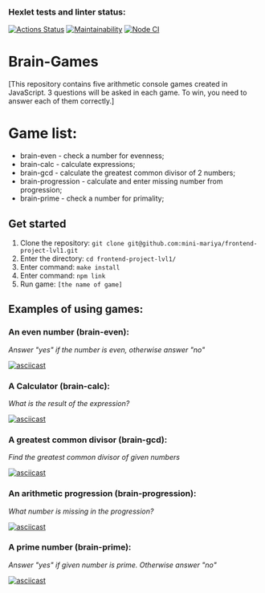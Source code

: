 ### Hexlet tests and linter status:
[![Actions Status](https://github.com/mini-mariya/frontend-project-lvl1/workflows/hexlet-check/badge.svg)](https://github.com/mini-mariya/frontend-project-lvl1/actions)
[![Maintainability](https://api.codeclimate.com/v1/badges/a99a88d28ad37a79dbf6/maintainability)](https://codeclimate.com/github/mini-mariya/frontend-project-lvl1/maintainability)
[![Node CI](https://github.com/mini-mariya/frontend-project-lvl1/actions/workflows/nodejs.yml/badge.svg)](https://github.com/mini-mariya/backend-project-lvl1/actions/workflows/nodejs.yml)

# Brain-Games

[This repository contains five arithmetic console games created in JavaScript.
3 questions will be asked in each game. To win, you need to answer each of them correctly.]

# Game list:

- brain-even - check a number for evenness;
- brain-calc - calculate expressions;
- brain-gcd - calculate the greatest common divisor of 2 numbers;
- brain-progression - calculate and enter missing number from progression;
- brain-prime - check a number for primality;

## Get started

1. Clone the repository: `git clone git@github.com:mini-mariya/frontend-project-lvl1.git` 
2. Enter the directory: `cd frontend-project-lvl1/`
3. Enter command: `make install`
4. Enter command: `npm link`
5. Run game: `[the name of game]`

## Examples of using games:

### An even number (brain-even):
*Answer "yes" if the number is even, otherwise answer "no"*

[![asciicast](https://asciinema.org/a/knmVEUrEeE294tibzGvF3BBmL.svg)](https://asciinema.org/a/knmVEUrEeE294tibzGvF3BBmL)

### A Calculator (brain-calc):
*What is the result of the expression?*

[![asciicast](https://asciinema.org/a/sn7SjGroGDaDHmNAADmD8sCIe.svg)](https://asciinema.org/a/sn7SjGroGDaDHmNAADmD8sCIe)

### A greatest common divisor (brain-gcd):
*Find the greatest common divisor of given numbers*

[![asciicast](https://asciinema.org/a/WjF2puCrdFwPOPB59jUBFs1sT.svg)](https://asciinema.org/a/WjF2puCrdFwPOPB59jUBFs1sT)

### An arithmetic progression (brain-progression):
*What number is missing in the progression?*

[![asciicast](https://asciinema.org/a/FhxkubSHACy4lWPUly05NL3FK.svg)](https://asciinema.org/a/FhxkubSHACy4lWPUly05NL3FK)

### A prime number (brain-prime):
*Answer "yes" if given number is prime. Otherwise answer "no"*

[![asciicast](https://asciinema.org/a/knp5mizZG0MizGIMMFGssUyGI.svg)](https://asciinema.org/a/knp5mizZG0MizGIMMFGssUyGI)

